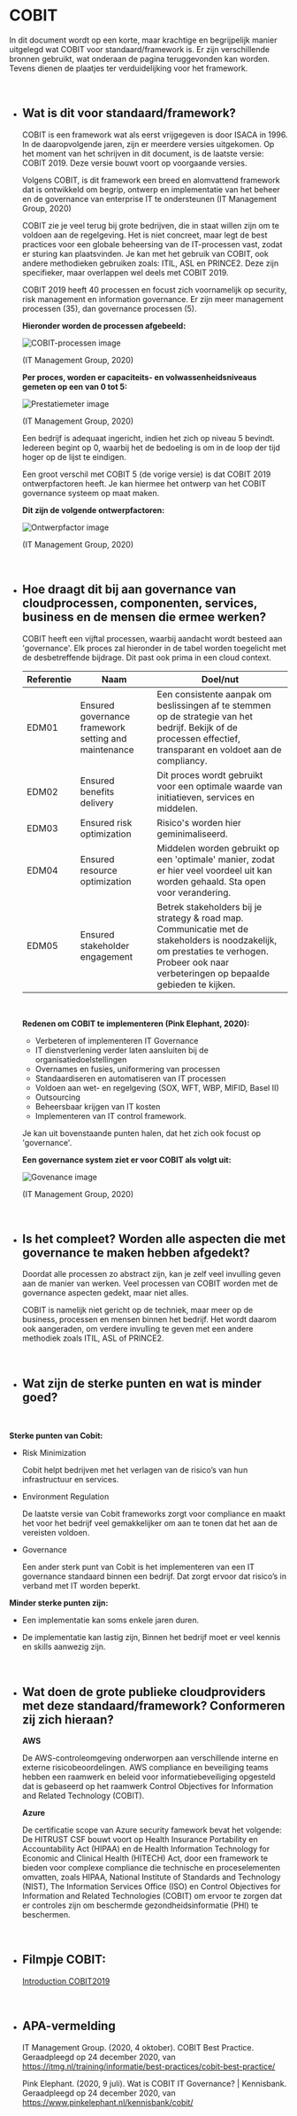 # COBIT

In dit document wordt op een korte, maar krachtige en begrijpelijk manier uitgelegd wat COBIT voor standaard/framework is. Er zijn verschillende bronnen gebruikt, wat onderaan de pagina teruggevonden kan worden. Tevens dienen de plaatjes ter verduidelijking voor het framework.

</br> 

* ## Wat is dit voor standaard/framework?

    COBIT is een framework wat als eerst vrijgegeven is door ISACA in 1996. In de daaropvolgende jaren, zijn er meerdere versies uitgekomen. Op het moment van het schrijven in dit document, is de laatste versie: COBIT 2019. Deze versie bouwt voort op voorgaande versies. 

    Volgens COBIT, is dit framework een breed en alomvattend framework dat is ontwikkeld om begrip, ontwerp en implementatie van het beheer en de governance van enterprise IT te ondersteunen (IT Management Group, 2020)
    
    COBIT zie je veel terug bij grote bedrijven, die in staat willen zijn om te voldoen aan de regelgeving. Het is niet concreet, maar legt de best practices voor een globale beheersing van de IT-processen vast, zodat er sturing kan plaatsvinden. Je kan met het gebruik van COBIT, ook andere methodieken gebruiken zoals: ITIL, ASL en PRINCE2. Deze zijn specifieker, maar overlappen wel deels met COBIT 2019. 

    COBIT 2019 heeft 40 processen en focust zich voornamelijk op security, risk management en information governance. Er zijn meer management processen (35), dan governance processen (5). 
    
    **Hieronder worden de processen afgebeeld:**

    ![COBIT-processen image](COBIT-processen.png)
    
    (IT Management Group, 2020)
    
    **Per proces, worden er capaciteits- en volwassenheidsniveaus gemeten op een van 0 tot 5:**

    ![Prestatiemeter image](Prestatiemeter.png)
    
    (IT Management Group, 2020)

    Een bedrijf is adequaat ingericht, indien het zich op niveau 5 bevindt. Iedereen begint op 0, waarbij het de bedoeling is om in de loop der tijd hoger op de lijst             te eindigen. 
    
    Een groot verschil met COBIT 5 (de vorige versie) is dat COBIT 2019 ontwerpfactoren heeft. Je kan hiermee het ontwerp van het COBIT governance systeem op maat maken. 

    **Dit zijn de volgende ontwerpfactoren:**

    ![Ontwerpfactor image](Ontwerpfactoren.png)
    
    (IT Management Group, 2020)
</br>

* ## Hoe draagt dit bij aan governance van cloudprocessen, componenten, services, business en de mensen die ermee werken?

    COBIT heeft een vijftal processen, waarbij aandacht wordt besteed aan 'governance'. Elk proces zal hieronder in de tabel worden toegelicht met de desbetreffende bijdrage. Dit past ook prima in een cloud context. 

    Referentie   |             Naam                |      Doel/nut
    ------------ | ------------- | -------------
    EDM01 | Ensured governance framework setting and maintenance | Een consistente aanpak om beslissingen af te stemmen op de strategie van het bedrijf. Bekijk of de processen effectief, transparant en voldoet aan de compliancy. 
    EDM02 | Ensured benefits delivery | Dit proces wordt gebruikt voor een optimale waarde van initiatieven, services en middelen.
    EDM03 | Ensured risk optimization | Risico's worden hier geminimaliseerd.
    EDM04 | Ensured resource optimization | Middelen worden gebruikt op een 'optimale' manier, zodat er hier veel voordeel uit kan worden gehaald. Sta open voor verandering.
    EDM05 | Ensured stakeholder engagement | Betrek stakeholders bij je strategy & road map. Communicatie met de stakeholders is noodzakelijk, om prestaties te verhogen. Probeer ook naar verbeteringen op bepaalde gebieden te kijken. 
    
    </br>

    **Redenen om COBIT te implementeren (Pink Elephant, 2020):**

    * Verbeteren of implementeren IT Governance
    * IT dienstverlening verder laten aansluiten bij de organisatiedoelstellingen
    * Overnames en fusies, uniformering van processen
    * Standaardiseren en automatiseren van IT processen
    * Voldoen aan wet- en regelgeving (SOX, WFT, WBP, MIFID, Basel II)
    * Outsourcing
    * Beheersbaar krijgen van IT kosten
    * Implementeren van IT control framework.

    Je kan uit bovenstaande punten halen, dat het zich ook focust op 'governance'. 

    **Een governance system ziet er voor COBIT als volgt uit:**

    ![Govenance image](Governance-system.png)
    
    (IT Management Group, 2020)

</br>

* ## Is het compleet? Worden alle aspecten die met governance te maken hebben afgedekt?

    Doordat alle processen zo abstract zijn, kan je zelf veel invulling geven aan de manier van werken. Veel processen van COBIT worden met de governance aspecten gedekt, maar niet alles.

    COBIT is namelijk niet gericht op de techniek, maar meer op de business, processen en mensen binnen het bedrijf. Het wordt daarom ook aangeraden, om verdere invulling te geven met een andere methodiek zoals ITIL, ASL of PRINCE2.

</br>

* ## Wat zijn de sterke punten en wat is minder goed?

</br> 

**Sterke punten van Cobit:**
* Risk Minimization

    Cobit helpt bedrijven met het verlagen van de risico’s van hun infrastructuur en services.

* Environment Regulation

    De laatste versie van Cobit frameworks zorgt voor compliance en maakt het voor het bedrijf veel gemakkelijker om aan te tonen dat het aan de vereisten voldoen.

* Governance

    Een ander sterk punt van Cobit is het implementeren van een IT governance standaard binnen een bedrijf. Dat zorgt ervoor dat risico’s in verband met IT worden beperkt.


**Minder sterke punten zijn:**

* Een implementatie kan soms enkele jaren duren.

* De implementatie kan lastig zijn, Binnen het bedrijf moet er veel kennis en skills aanwezig zijn.


</br>

* ## Wat doen de grote publieke cloudproviders met deze standaard/framework? Conformeren zij zich hieraan?


    **AWS**

    De AWS-controleomgeving onderworpen aan verschillende interne en externe risicobeoordelingen. AWS compliance en beveiliging teams hebben een raamwerk en beleid voor informatiebeveiliging opgesteld dat is gebaseerd op het raamwerk Control Objectives for Information and Related Technology (COBIT).

    **Azure**

    De certificatie scope van Azure security famework bevat het volgende:
    De HITRUST CSF bouwt voort op Health Insurance Portability en Accountability Act (HIPAA) en de Health Information Technology for Economic and Clinical Health (HITECH) Act, door een framework te bieden voor complexe compliance die technische en proceselementen omvatten, zoals HIPAA, National Institute of Standards and Technology (NIST), The Information Services Office (ISO) en Control Objectives for Information and Related Technologies (COBIT) om ervoor te zorgen dat er controles zijn om beschermde gezondheidsinformatie (PHI) te beschermen.


</br> 

* ## Filmpje COBIT:

    [Introduction COBIT2019](https://www.youtube.com/watch?v=KJLAJSZbfIM)

</br>

* ## APA-vermelding

    IT Management Group. (2020, 4 oktober). COBIT Best Practice. Geraadpleegd op 24 december 2020, van https://itmg.nl/training/informatie/best-practices/cobit-best-practice/

    Pink Elephant. (2020, 9 juli). Wat is COBIT IT Governance? | Kennisbank. Geraadpleegd op 24 december 2020, van https://www.pinkelephant.nl/kennisbank/cobit/
